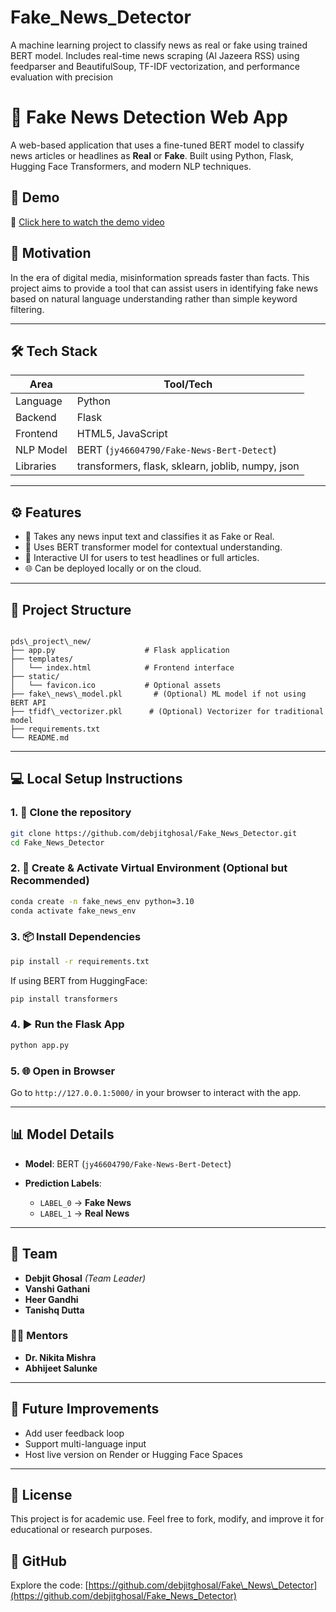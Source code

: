 # Fake_News_Detector
A machine learning project to classify news as real or fake using trained BERT model. Includes real-time news scraping (Al Jazeera RSS) using feedparser and BeautifulSoup, TF-IDF vectorization, and performance evaluation with precision



# 📰 Fake News Detection Web App

A web-based application that uses a fine-tuned BERT model to classify news articles or headlines as **Real** or **Fake**. Built using Python, Flask, Hugging Face Transformers, and modern NLP techniques.

## 🚀 Demo
🎥 [Click here to watch the demo video](https://drive.google.com/file/d/1u7aO4ZXliC9JtExZQ5YVoHOghyUp_y-p/view)

## 🧠 Motivation
In the era of digital media, misinformation spreads faster than facts. This project aims to provide a tool that can assist users in identifying fake news based on natural language understanding rather than simple keyword filtering.

---

## 🛠️ Tech Stack

| Area        | Tool/Tech                     |
|-------------|-------------------------------|
| Language    | Python                        |
| Backend     | Flask                         |
| Frontend    | HTML5, JavaScript             |
| NLP Model   | BERT (`jy46604790/Fake-News-Bert-Detect`) |
| Libraries   | transformers, flask, sklearn, joblib, numpy, json |

---

## ⚙️ Features

- 🔎 Takes any news input text and classifies it as Fake or Real.
- 🧠 Uses BERT transformer model for contextual understanding.
- 🧪 Interactive UI for users to test headlines or full articles.
- 🌐 Can be deployed locally or on the cloud.

---

## 📂 Project Structure

```

pds\_project\_new/
├── app.py                    # Flask application
├── templates/
│   └── index.html            # Frontend interface
├── static/
│   └── favicon.ico           # Optional assets
├── fake\_news\_model.pkl       # (Optional) ML model if not using BERT API
├── tfidf\_vectorizer.pkl      # (Optional) Vectorizer for traditional model
├── requirements.txt
└── README.md

````

---

## 💻 Local Setup Instructions

### 1. 🔧 Clone the repository
```bash
git clone https://github.com/debjitghosal/Fake_News_Detector.git
cd Fake_News_Detector
````

### 2. 🐍 Create & Activate Virtual Environment (Optional but Recommended)

```bash
conda create -n fake_news_env python=3.10
conda activate fake_news_env
```

### 3. 📦 Install Dependencies

```bash
pip install -r requirements.txt
```

If using BERT from HuggingFace:

```bash
pip install transformers
```

### 4. ▶️ Run the Flask App

```bash
python app.py
```

### 5. 🌐 Open in Browser

Go to `http://127.0.0.1:5000/` in your browser to interact with the app.

---

## 📊 Model Details

* **Model**: BERT (`jy46604790/Fake-News-Bert-Detect`)
* **Prediction Labels**:

  * `LABEL_0` → **Fake News**
  * `LABEL_1` → **Real News**

---

## 🙌 Team

* **Debjit Ghosal** *(Team Leader)*
* **Vanshi Gathani**
* **Heer Gandhi**
* **Tanishq Dutta**

### 🧑‍🏫 Mentors

* **Dr. Nikita Mishra**
* **Abhijeet Salunke**

---

## 📌 Future Improvements

* Add user feedback loop
* Support multi-language input
* Host live version on Render or Hugging Face Spaces

---

## 📎 License

This project is for academic use. Feel free to fork, modify, and improve it for educational or research purposes.

## 🔗 GitHub

Explore the code: [https://github.com/debjitghosal/Fake\_News\_Detector](https://github.com/debjitghosal/Fake_News_Detector)
